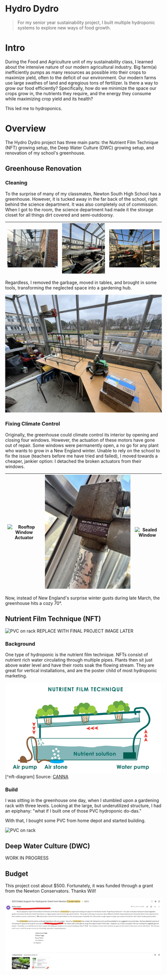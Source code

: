 # Hydro Dydro

> For my senior year sustainability project, I built multiple hydroponic systems to explore new ways of food growth.

# Intro
During the Food and Agriculture unit of my sustainability class, I learned about the intensive nature of our modern agricultural industry. Big farm(a) inefficiently pumps as many resources as possible into their crops to maximize yield, often to the deficit of our environment. Our modern farms use large swathes of land and egregious tons of fertilizer. Is there a way to grow our food efficiently? Specifically, how do we minimize the space our crops grow in, the nutrients they require, and the energy they consume while maximizing crop yield and its health?

This led me to hydroponics.

# Overview
The Hydro Dydro project has three main parts: the Nutrient Film Technique (NFT) growing setup, the Deep Water Culture (DWC) growing setup, and renovation of my school's greenhouse.

## Greenhouse Renovation

### Cleaning
To the surprise of many of my classmates, Newton South High School has a greenhouse. However, it is tucked away in the far back of the school, right behind the science department. It was also completely out of commission. When I got to the room, the science department had made it the storage closet for all things dirt covered and semi-outdoorsy.

| ![Messy Greenhouse One](../media/hydro-dydro/messy-greenhouse-1.JPG) | ![Messy Greenhouse Two](../media/hydro-dydro/messy-greenhouse-2.JPG) | ![Messy Greenhouse Three](../media/hydro-dydro/messy-greenhouse-3.JPG) |
| - | - | - |

Regardless, I removed the garbage, moved in tables, and brought in some tools, transforming the neglected space into a gardening hub.

![Tables and Saws](../media/hydro-dydro/tables-and-saws.JPG)

### Fixing Climate Control
Originally, the greenhouse could climate control its interior by opening and closing four windows. However, the actuation of these motors have gone out of repair. Some windows were permanently open, a no go for any plant who wants to grow in a New England winter. Unable to rely on the school to fix the issue (teachers before me have tried and failed), I moved towards a cheaper, jankier option: I detached the broken actuators from their windows.

| ![Rooftop Window Actuator](../media/hydro-dydro/rooftop-window.png) | ![Broken Actuator](../media/hydro-dydro/window-actuator.JPG) | ![Sealed Window](../media/hydro-dydro/sealing-window.JPG) |
| - | - | - |

Now, instead of New England's surprise winter gusts during late March, the greenhouse hits a cozy 70°.

## Nutrient Film Technique (NFT)

![PVC on rack](../media/hydro-dydro/pvc-on-rack.JPG)
REPLACE WITH FINAL PROJECT IMAGE LATER

### Background
One type of hydroponic is the nutrient film technique. NFTs consist of nutrient rich water circulating through multiple pipes. Plants then sit just above water level and have their roots soak the flowing stream. They are great for vertical installations, and are the poster child of most hydroponic marketing.

![NFT Diagram](../media/hydro-dydro/nft-diagram.jpg)[^nft-diagram]
Source: [CANNA](https://www.canna.com.au/hydroponics_nutrient_film_technique_nft)

### Build
I was sitting in the greenhouse one day, when I stumbled upon a gardening rack with three levels. Looking at the large, but underutilized structure, I had an epiphany: "what if I built one of those PVC hydroponic do-das."

With that, I bought some PVC from home depot and started building.

![PVC on rack](../media/hydro-dydro/pvc-on-rack.JPG)

## Deep Water Culture (DWC)

WORK IN PROGRESS

## Budget
This project cost about $500. Fortunately, it was funded through a grant from the Newton Conservators. Thanks Will!

![Grant award](../media/hydro-dydro/grant-award.png)